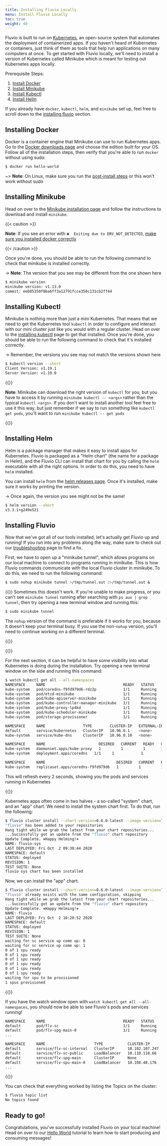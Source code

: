 ```yaml
---
title: Installing Fluvio Locally
menu: Install Fluvio Locally
toc: true
weight: 40
---
```


Fluvio is built to run on [Kubernetes], an open-source system that automates the
deployment of containerized apps. If you haven't heard of Kubernetes or containers,
just think of them as tools that help run applications on many computers at once.
To get started with Fluvio locally, we'll need to install a version of Kubernetes 
called Minikube which is meant for testing out Kubernetes apps locally.

[Kubernetes]: https://kubernetes.io/

Prerequisite Steps:

1) [Install Docker](#installing-docker)
2) [Install Minikube](#installing-minikube)
3) [Install Kubectl](#installing-kubectl)
4) [Install Helm](#installing-helm)

If you already have `docker`, `kubectl`, `helm`, and `minikube` set up, feel free
to scroll down to the [installing fluvio] section.

[installing fluvio]: #installing-fluvio

## Installing Docker

Docker is a container engine that Minikube can use to run Kubernetes apps. Go to
the [Docker downloads page] and choose the edition built for your OS. Follow all
of the installation steps, then verify that you're able to run `docker` without
using sudo:

```bash
$ docker run hello-world
```

~> **Note**: On Linux, make sure you run the [post-install steps] or this won't work without sudo

[Docker downloads page]: https://hub.docker.com/search?q=&type=edition&offering=community&sort=updated_at&order=desc
[post-install steps]: https://docs.docker.com/engine/install/linux-postinstall/

## Installing Minikube

Head on over to the [Minikube installation page] and follow the instructions to
download and install `minikube`.

[Minikube installation page]: https://minikube.sigs.k8s.io/docs/start/

{{< caution >}}

**Note**: If you see an error with `❌  Exiting due to DRV_NOT_DETECTED`, [make sure you installed docker correctly]

[make sure you installed docker correctly]: ../fluvio-local-faq#minikube-start-unable-to-pick-a-default-driver

{{< /caution >}}

Once you're done, you should be able to run the following command to
check that minikube is installed correctly.

-> **Note**: The version that you see may be different from the one shown here

```bash
$ minikube version
minikube version: v1.13.0
commit: eeb05350f8ba6ff3a12791fcce350c131cb2ff44
```

## Installing Kubectl

Minikube is nothing more than just a _mini_ Kubernetes. That means that we need to get
the Kubernetes tool `kubectl` in order to configure and interact with our mini cluster
just like you would with a regular cluster. Head on over to the [installing kubectl]
page to get that installed. Once you're done, you should be able to run the following
command to check that it's installed correctly.

[installing kubectl]: https://kubernetes.io/docs/tasks/tools/install-kubectl/

-> Remember, the versions you see may not match the versions shown here

```bash
$ kubectl version --short
Client Version: v1.19.1
Server Version: v1.19.0
```

{{<idea>}}

**Note**: Minikube can download the right version of `kubectl` for you, but you have to
access it by running `minikube kubectl -- <args>` rather than the typical `kubectl <args>`.
If you don't want to install another tool feel free to use it this way, but just remember
if we say to run something like `kubectl get pods`, you'll want to run
`minikube kubectl -- get pods`

{{</idea>}}

## Installing Helm

Helm is a package manager that makes it easy to install apps for Kubernetes. Fluvio is
packaged as a "Helm chart" (the name for a package in Helm), and the Fluvio CLI can
install that chart for you by calling the `helm` executable with all the right options.
In order to do this, you need to have `helm` installed.

You can install `helm` from the [helm releases page]. Once it's installed, make sure it
works by printing the version.

-> Once again, the version you see might not be the same!

```bash
$ helm version --short
v3.3.1+g249e521
```

[helm releases page]: https://github.com/helm/helm/releases

## Installing Fluvio

Now that we've got all of our tools installed, let's actually get Fluvio up and running!
If you run into any problems along the way, make sure to check out our [troubleshooting]
page to find a fix.

[troubleshooting]: fluvio-local-faq.md

First, we have to open up a "minikube tunnel", which allows programs on our local machine
to connect to programs running in minikube. This is how Fluvio commands communicate with
the local Fluvio cluster in minikube. To do this, we need to run the following command:

```bash
$ sudo nohup minikube tunnel >/tmp/tunnel.out 2>/tmp/tunnel.out &
```

{{<caution>}}
Sometimes this doesn't work. If you're unable to make progress, or you can't see
`minikube tunnel` running after searching with `ps aux | grep tunnel`, then try opening
a new terminal window and running this:

```bash
$ sudo minikube tunnel
```

The `nohup` version of the command is preferable if it works for you, because it doesn't
keep your terminal busy. If you use the non-`nohup` version, you'll need to continue working
on a different terminal.

{{</caution>}}

{{<idea>}}

For the next section, it can be helpful to have some visibility into what Kubernetes is
doing during the installation. Try opening a new terminal window on the side and running
this command:

```bash
$ watch kubectl get all --all-namespaces
NAMESPACE     NAME                                   READY   STATUS    RESTARTS   AGE
kube-system   pod/coredns-f9fd979d6-rdz2p            1/1     Running   0          16h
kube-system   pod/etcd-minikube                      1/1     Running   0          16h
kube-system   pod/kube-apiserver-minikube            1/1     Running   0          16h
kube-system   pod/kube-controller-manager-minikube   1/1     Running   0          16h
kube-system   pod/kube-proxy-lp4kd                   1/1     Running   0          16h
kube-system   pod/kube-scheduler-minikube            1/1     Running   0          16h
kube-system   pod/storage-provisioner                1/1     Running   0          16h

NAMESPACE     NAME                 TYPE        CLUSTER-IP   EXTERNAL-IP   PORT(S)                  AGE
default       service/kubernetes   ClusterIP   10.96.0.1    <none>        443/TCP                  16h
kube-system   service/kube-dns     ClusterIP   10.96.0.10   <none>        53/UDP,53/TCP,9153/TCP   16h

NAMESPACE     NAME                        DESIRED   CURRENT   READY   UP-TO-DATE   AVAILABLE   NODE SELECTOR            AGE
kube-system   daemonset.apps/kube-proxy   1         1         1       1            1           kubernetes.io/os=linux   16hNAMESPACE     NAME                      READY   UP-TO-DATE   AVAILABLE   AGE
kube-system   deployment.apps/coredns   1/1     1            1           16h

NAMESPACE     NAME                                DESIRED   CURRENT   READY   AGE
kube-system   replicaset.apps/coredns-f9fd979d6   1         1         1       16h
```

This will refresh every 2 seconds, showing you the pods and services running in Kubernetes

{{</idea>}}

Kubernetes apps often come in two halves - a so-called "system" chart, and an "app" chart.
We need to install the system chart first. To do that, run the following:

```bash
$ fluvio cluster install --chart-version=0.6.0-latest --image-version=latest --sys
"fluvio" has been added to your repositories
Hang tight while we grab the latest from your chart repositories...
...Successfully got an update from the "fluvio" chart repository
Update Complete. ⎈Happy Helming!⎈
NAME: fluvio-sys
LAST DEPLOYED: Fri Oct  2 09:30:44 2020
NAMESPACE: default
STATUS: deployed
REVISION: 1
TEST SUITE: None
fluvio sys chart has been installed
```

Now, we can install the "app" chart:

```bash
$ fluvio cluster install --chart-version=0.6.0-latest --image-version=latest
"fluvio" already exists with the same configuration, skipping
Hang tight while we grab the latest from your chart repositories...
...Successfully got an update from the "fluvio" chart repository
Update Complete. ⎈Happy Helming!⎈
NAME: fluvio
LAST DEPLOYED: Fri Oct  2 10:20:52 2020
NAMESPACE: default
STATUS: deployed
REVISION: 1
TEST SUITE: None
waiting for sc service up come up: 0
waiting for sc service up come up: 1
0 of 1 spu ready
0 of 1 spu ready
0 of 1 spu ready
0 of 1 spu ready
0 of 1 spu ready
0 of 1 spu ready
waiting for spu to be provisioned
1 spus provisioned
```

{{<idea>}}

If you have the watch window open with `watch kubectl get all --all-namespaces`, you
should now be able to see Fluvio's pods and services running!

```bash
NAMESPACE     NAME                                   READY   STATUS    RESTARTS   AGE
default       pod/flv-sc                             1/1     Running   0          4m59s
default       pod/flv-spg-main-0                     1/1     Running   0          4m52s
...

NAMESPACE     NAME                      TYPE           CLUSTER-IP       EXTERNAL-IP     PORT(S)                  AGE
default       service/flv-sc-internal   ClusterIP      10.102.107.247   <none>          9004/TCP                 4m59s
default       service/flv-sc-public     LoadBalancer   10.110.110.66    10.110.110.66   9003:31763/TCP           4m59s
default       service/flv-spg-main      ClusterIP      None             <none>          9005/TCP,9006/TCP        4m52s
default       service/flv-spu-main-0    LoadBalancer   10.108.48.176    10.108.48.176   9005:31135/TCP           4m52s
...
```

{{</idea>}}

You can check that everything worked by listing the Topics on the cluster:

```bash
$ fluvio topic list
No topics found
```

## Ready to go!

Congratulations, you've successfully installed Fluvio on your local machine! 
Head on over to our [Hello World] tutorial to learn how to start producing
and consuming messages!

[Hello World]: ../../tutorials/hello-world-node.md

